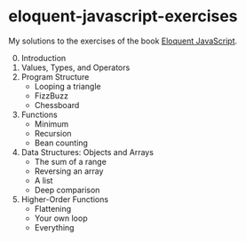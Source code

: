 # eloquent-javascript-exercises

My solutions to the exercises of the book
[Eloquent JavaScript](https://eloquentjavascript.net/).

0. Introduction
1. Values, Types, and Operators
2. Program Structure
    - Looping a triangle
    - FizzBuzz
    - Chessboard
3. Functions
    - Minimum
    - Recursion
    - Bean counting
4. Data Structures: Objects and Arrays
    - The sum of a range
    - Reversing an array
    - A list
    - Deep comparison
5. Higher-Order Functions
    - Flattening
    - Your own loop
    - Everything
